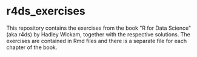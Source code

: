 # r4ds_exercises

This repository contains the exercises from the book "R for Data Science" (aka r4ds) by Hadley Wickam, together with the respective solutions. The exercises are contained in Rmd files and there is a separate file for each chapter of the book.
